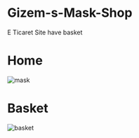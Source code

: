 # Gizem-s-Mask-Shop
E Ticaret Site have basket

# Home

![mask](https://user-images.githubusercontent.com/37961587/117468491-679b9180-af5d-11eb-929a-fd89f5d15b7d.png)

# Basket

![basket](https://user-images.githubusercontent.com/37961587/117468516-6e2a0900-af5d-11eb-84e7-44b24a3d5fab.png)

